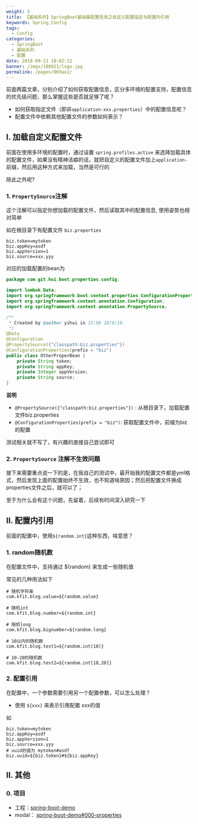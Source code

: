 ```yaml
---
weight: 5
title: 【基础系列】SpringBoot基础篇配置信息之自定义配置指定与配置内引用
keywords: Spring,Config
tags: 
  - Config
categories: 
  - SpringBoot
  - 基础系列
  - 配置
date: 2018-09-21 18:02:12
banner: /imgs/180921/logo.jpg
permalink: /pages/069ae2/
---
```



前面两篇文章，分别介绍了如何获取配置信息，区分多环境的配置支持，配置信息的优先级问题，那么掌握这些是否就足够了呢？

- 如何获取指定文件（即非`application-xxx.properties`）中的配置信息呢？
- 配置文件中依赖其他配置文件的参数如何表示？

<!-- more -->


## I. 加载自定义配置文件

前面在使用多环境的配置时，通过设置 `spring.profiles.active` 来选择加载具体的配置文件，如果没有精神洁癖的话，就把自定义的配置文件加上`application-`前缀，然后用这种方式来加载，当然是可行的

除此之外呢?

### 1. `PropertySource`注解

这个注解可以指定你想加载的配置文件，然后读取其中的配置信息, 使用姿势也相对简单

如在根目录下有配置文件 `biz.properties`

```properties
biz.token=mytoken
biz.appKey=asdf
biz.appVersion=1
biz.source=xxx.yyy
```

对应的加载配置的bean为

```java
package com.git.hui.boot.properties.config;

import lombok.Data;
import org.springframework.boot.context.properties.ConfigurationProperties;
import org.springframework.context.annotation.Configuration;
import org.springframework.context.annotation.PropertySource;

/**
 * Created by @author yihui in 15:08 18/9/19.
 */
@Data
@Configuration
@PropertySource({"classpath:biz.properties"})
@ConfigurationProperties(prefix = "biz")
public class OtherProperBean {
    private String token;
    private String appKey;
    private Integer appVersion;
    private String source;
}
```

**说明**

- `@PropertySource({"classpath:biz.properties"})` : 从根目录下，加载配置文件biz.properties
- `@ConfigurationProperties(prefix = "biz")`: 获取配置文件中，前缀为biz的配置

测试相关就不写了，有兴趣的直接自己尝试即可

### 2. `PropertySource` 注解不生效问题

接下来需要重点说一下的是，在我自己的测试中，最开始我的配置文件都是yml格式，然后发现上面的配置始终不生效，也不知道啥原因；然后把配置文件换成properties文件之后，就可以了；

至于为什么会有这个问题，先留着，后续有时间深入研究一下

## II. 配置内引用

前面的配置中，使用`${random.int}`这种东西，啥意思？

### 1. random随机数

在配置文件中，支持通过 ${random} 来生成一些随机值

常见的几种用法如下

```properties
# 随机字符串
com.kfit.blog.value=${random.value} 

# 随机int
com.kfit.blog.number=${random.int} 

# 随机long
com.kfit.blog.bignumber=${random.long} 

# 10以内的随机数
com.kfit.blog.test1=${random.int(10)} 

# 10-20的随机数
com.kfit.blog.test2=${random.int[10,20]} 
```

### 2. 配置引用

在配置中，一个参数需要引用另一个配置参数，可以怎么处理？

- 使用 `${xxx}` 来表示引用配置 xxx的值

如

```properties
biz.token=mytoken
biz.appKey=asdf
biz.appVersion=1
biz.source=xxx.yyy
# uuid的值为 mytoken#asdf
biz.uuid=${biz.token}#${biz.appKey}
```



## II. 其他

### 0. 项目

- 工程：[spring-boot-demo](https://github.com/liuyueyi/spring-boot-demo)
- modal： [spring-boot-demo#000-properties](https://github.com/liuyueyi/spring-boot-demo/tree/master/spring-boot/000-properties)


